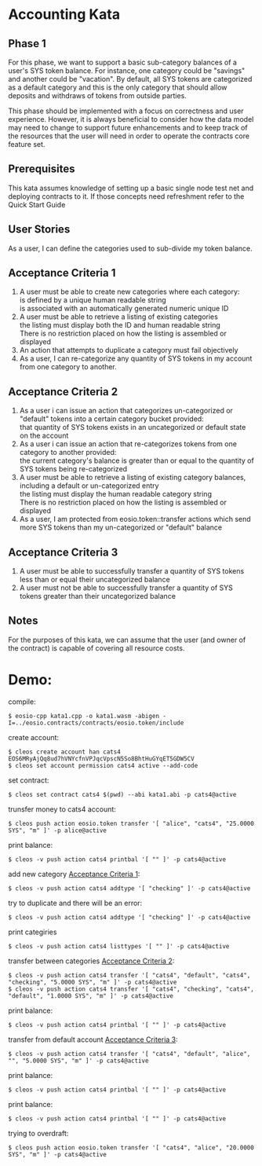 # Accounting Kata

## Phase 1
For this phase, we want to support a basic sub-category balances of a user's SYS token balance. For instance, one category could be "savings" and another could be "vacation". By default, all SYS tokens are categorized as a default category and this is the only category that should allow deposits and withdraws of tokens from outside parties.

This phase should be implemented with a focus on correctness and user experience. However, it is always beneficial to consider how the data model may need to change to support future enhancements and to keep track of the resources that the user will need in order to operate the contracts core feature set.

## Prerequisites
This kata assumes knowledge of setting up a basic single node test net and deploying contracts to it. If those concepts need refreshment refer to the Quick Start Guide

## User Stories
As a user, I can define the categories used to sub-divide my token balance.

## Acceptance Criteria 1
1. A user must be able to create new categories where each category:  
   is defined by a unique human readable string  
   is associated with an automatically generated numeric unique ID  
2. A user must be able to retrieve a listing of existing categories  
   the listing must display both the ID and human readable string  
   There is no restriction placed on how the listing is assembled or displayed  
3. An action that attempts to duplicate a category must fail objectively
4. As a user, I can re-categorize any quantity of SYS tokens in my account from one category to another.

## Acceptance Criteria 2
1. As a user i can issue an action that categorizes un-categorized or "default" tokens into a certain category bucket provided:  
   that quantity of SYS tokens exists in an uncategorized or default state on the account  
2. As a user i can issue an action that re-categorizes tokens from one category to another provided:  
   the current category's balance is greater than or equal to the quantity of SYS tokens being re-categorized  
3. A user must be able to retrieve a listing of existing category balances, including a default or un-categorized entry  
   the listing must display the human readable category string  
   There is no restriction placed on how the listing is assembled or displayed  
4. As a user, I am protected from eosio.token::transfer actions which send more SYS tokens than my un-categorized or "default" balance

## Acceptance Criteria 3
1. A user must be able to successfully transfer a quantity of SYS tokens less than or equal their uncategorized balance
2. A user must not be able to successfully transfer a quantity of SYS tokens greater than their uncategorized balance

## Notes
For the purposes of this kata, we can assume that the user (and owner of the contract) is capable of covering all resource costs.


# Demo:

compile:
```
$ eosio-cpp kata1.cpp -o kata1.wasm -abigen -I=../eosio.contracts/contracts/eosio.token/include
```

create account:
```
$ cleos create account han cats4 EOS6MRyAjQq8ud7hVNYcfnVPJqcVpscN5So8BhtHuGYqET5GDW5CV
$ cleos set account permission cats4 active --add-code
```

set contract:
```
$ cleos set contract cats4 $(pwd) --abi kata1.abi -p cats4@active
```

trunsfer money to cats4 account:
```
$ cleos push action eosio.token transfer '[ "alice", "cats4", "25.0000 SYS", "m" ]' -p alice@active
```

print balance:
```
$ cleos -v push action cats4 printbal '[ "" ]' -p cats4@active
```

add new category [Acceptance Criteria 1](#Acceptance-Criteria-1):
```
$ cleos -v push action cats4 addtype '[ "checking" ]' -p cats4@active
```

try to duplicate and there will be an error:
```
$ cleos -v push action cats4 addtype '[ "checking" ]' -p cats4@active
```

print categiries
```
$ cleos -v push action cats4 listtypes '[ "" ]' -p cats4@active
```

transfer between categories [Acceptance Criteria 2](#Acceptance-Criteria-2):
```
$ cleos -v push action cats4 transfer '[ "cats4", "default", "cats4", "checking", "5.0000 SYS", "m" ]' -p cats4@active
$ cleos -v push action cats4 transfer '[ "cats4", "checking", "cats4", "default", "1.0000 SYS", "m" ]' -p cats4@active
```

print balance:
```
$ cleos -v push action cats4 printbal '[ "" ]' -p cats4@active
```

transfer from default account [Acceptance Criteria 3](#Acceptance-Criteria-3):
```
$ cleos -v push action cats4 transfer '[ "cats4", "default", "alice", "", "5.0000 SYS", "m" ]' -p cats4@active
```

print balance:
```
$ cleos -v push action cats4 printbal '[ "" ]' -p cats4@active
```

print balance:
```
$ cleos -v push action cats4 printbal '[ "" ]' -p cats4@active
```

trying to overdraft:
```
$ cleos push action eosio.token transfer '[ "cats4", "alice", "20.0000 SYS", "m" ]' -p cats4@active
```